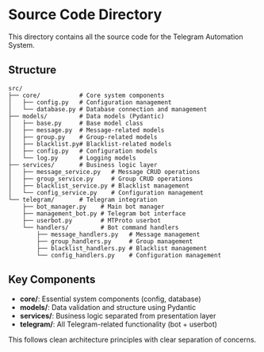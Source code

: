 # Source Code Directory

This directory contains all the source code for the Telegram Automation System.

## Structure

```
src/
├── core/           # Core system components
│   ├── config.py   # Configuration management
│   └── database.py # Database connection and management
├── models/         # Data models (Pydantic)
│   ├── base.py     # Base model class
│   ├── message.py  # Message-related models
│   ├── group.py    # Group-related models
│   ├── blacklist.py# Blacklist-related models
│   ├── config.py   # Configuration models
│   └── log.py      # Logging models
├── services/       # Business logic layer
│   ├── message_service.py   # Message CRUD operations
│   ├── group_service.py     # Group CRUD operations
│   ├── blacklist_service.py # Blacklist management
│   └── config_service.py    # Configuration management
└── telegram/       # Telegram integration
    ├── bot_manager.py    # Main bot manager
    ├── management_bot.py # Telegram bot interface
    ├── userbot.py        # MTProto userbot
    └── handlers/         # Bot command handlers
        ├── message_handlers.py   # Message management
        ├── group_handlers.py     # Group management
        ├── blacklist_handlers.py # Blacklist management
        └── config_handlers.py    # Configuration management
```

## Key Components

- **core/**: Essential system components (config, database)
- **models/**: Data validation and structure using Pydantic
- **services/**: Business logic separated from presentation layer
- **telegram/**: All Telegram-related functionality (bot + userbot)

This follows clean architecture principles with clear separation of concerns.